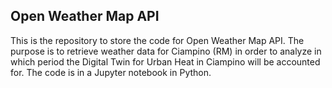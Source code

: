## Open Weather Map API

This is the repository to store the code for Open Weather Map API. The purpose is to retrieve weather data for Ciampino (RM) in order to analyze in which period the Digital Twin for Urban Heat in Ciampino will be accounted for. The code is in a Jupyter notebook in Python.

